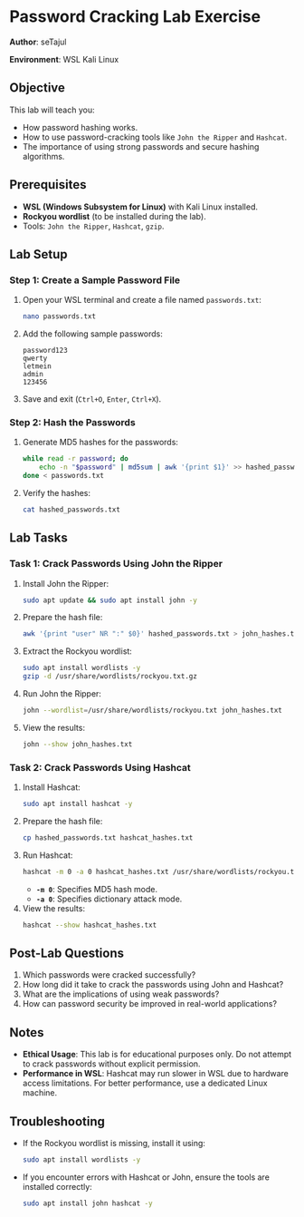 # Password Cracking Lab Exercise

**Author**: seTajul

**Environment**: WSL Kali Linux  

## Objective
This lab will teach you:
- How password hashing works.
- How to use password-cracking tools like `John the Ripper` and `Hashcat`.
- The importance of using strong passwords and secure hashing algorithms.

## Prerequisites
- **WSL (Windows Subsystem for Linux)** with Kali Linux installed.
- **Rockyou wordlist** (to be installed during the lab).
- Tools: `John the Ripper`, `Hashcat`, `gzip`.

## Lab Setup

### Step 1: Create a Sample Password File
1. Open your WSL terminal and create a file named `passwords.txt`:
   ```bash
   nano passwords.txt
   ```
2. Add the following sample passwords:
   ```
   password123
   qwerty
   letmein
   admin
   123456
   ```
3. Save and exit (`Ctrl+O`, `Enter`, `Ctrl+X`).

### Step 2: Hash the Passwords
1. Generate MD5 hashes for the passwords:
   ```bash
   while read -r password; do
       echo -n "$password" | md5sum | awk '{print $1}' >> hashed_passwords.txt
   done < passwords.txt
   ```
2. Verify the hashes:
   ```bash
   cat hashed_passwords.txt
   ```

## Lab Tasks

### Task 1: Crack Passwords Using John the Ripper
1. Install John the Ripper:
   ```bash
   sudo apt update && sudo apt install john -y
   ```
2. Prepare the hash file:
   ```bash
   awk '{print "user" NR ":" $0}' hashed_passwords.txt > john_hashes.txt
   ```
3. Extract the Rockyou wordlist:
   ```bash
   sudo apt install wordlists -y
   gzip -d /usr/share/wordlists/rockyou.txt.gz
   ```
4. Run John the Ripper:
   ```bash
   john --wordlist=/usr/share/wordlists/rockyou.txt john_hashes.txt
   ```
5. View the results:
   ```bash
   john --show john_hashes.txt
   ```

### Task 2: Crack Passwords Using Hashcat
1. Install Hashcat:
   ```bash
   sudo apt install hashcat -y
   ```
2. Prepare the hash file:
   ```bash
   cp hashed_passwords.txt hashcat_hashes.txt
   ```
3. Run Hashcat:
   ```bash
   hashcat -m 0 -a 0 hashcat_hashes.txt /usr/share/wordlists/rockyou.txt
   ```
   - **`-m 0`**: Specifies MD5 hash mode.
   - **`-a 0`**: Specifies dictionary attack mode.
4. View the results:
   ```bash
   hashcat --show hashcat_hashes.txt
   ```

## Post-Lab Questions
1. Which passwords were cracked successfully?
2. How long did it take to crack the passwords using John and Hashcat?
3. What are the implications of using weak passwords?
4. How can password security be improved in real-world applications?

## Notes
- **Ethical Usage**: This lab is for educational purposes only. Do not attempt to crack passwords without explicit permission.
- **Performance in WSL**: Hashcat may run slower in WSL due to hardware access limitations. For better performance, use a dedicated Linux machine.

## Troubleshooting
- If the Rockyou wordlist is missing, install it using:
  ```bash
  sudo apt install wordlists -y
  ```
- If you encounter errors with Hashcat or John, ensure the tools are installed correctly:
  ```bash
  sudo apt install john hashcat -y
  ```
